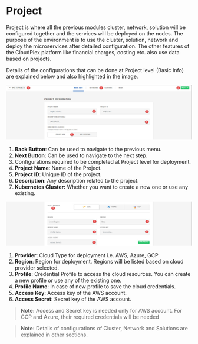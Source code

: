 # Project

Project is where all the previous modules cluster, network, solution will be configured together and the services will be deployed on the nodes. The purpose of the environment is to use the cluster, solution, network and deploy the microservices after detailed configuration. The other features of the CloudPlex platform like financial charges, costing etc. also use data based on projects.

Details of the configurations that can be done at Project level (Basic Info) are explained below and also highlighted in the image.

![1](imgs\1.jpg)

1. **Back Button**: Can be used to navigate to the previous menu.
2. **Next Button**: Can be used to navigate to the next step.
3. Configurations required to be completed at Project level for deployment. 
4. **Project Name**: Name of the Project.
5. **Project ID**: Unique ID of the project.
6. **Description**: Any description related to the project.
7. **Kubernetes Cluster:** Whether you want to create a new one or use any existing.

![2](imgs\2.jpg)

1. **Provider**: Cloud Type for deployment i.e. AWS, Azure, GCP
2. **Region**: Region for deployment. Regions will be listed based on cloud provider selected.
3. **Profile**: Credential Profile to access the cloud resources. You can create a new profile or use any of the existing one. 
4. **Profile Name**: In case of new profile to save the cloud credentials. 
5. **Access Key**: Access key of the AWS account.
6. **Access Secret**: Secret key of the AWS account.

> **Note:** Access and Secret key is needed only for AWS account. For GCP and Azure, their required credentials will be needed

> **Note:** Details of configurations of Cluster, Network and Solutions are explained in other sections. 